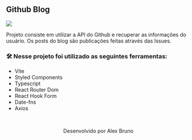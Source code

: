 ## Github Blog

<img src="https://user-images.githubusercontent.com/57117620/219503076-77643cc6-343f-407b-89d3-654b0bcc0b2d.png" align="center" />

Projeto consiste em utilizar a API do Github e recuperar as informações do usuário. Os posts do blog são publicações feitas através das Issues.

### 🛠️ Nesse projeto foi utilizado as seguintes ferramentas:

* Vite
* Styled Components
* Typescript
* React Router Dom
* React Hook Form
* Date-fns
* Axios

<br />

<p align="center">Desenvolvido por Alex Bruno</p>
